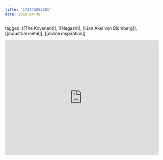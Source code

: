 ```yaml
---
title: '173446053681'
date: 2018-04-30
---
```

tagged: [[The Kovenant]], [[Nagash]], [[Jan Axel von Blomberg]], [[industrial metal]], [[divine inspiration]]
<iframe allow="accelerometer; autoplay; clipboard-write; encrypted-media; gyroscope; picture-in-picture" allowfullscreen="" frameborder="0" height="375" id="youtube_iframe" src="https://www.youtube.com/embed/svwlA5gfbhk?feature=oembed&amp;enablejsapi=1&amp;origin=https://safe.txmblr.com&amp;wmode=opaque" width="500"></iframe>